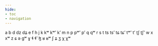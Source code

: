 ```yaml
---
hide:
- toc
- navigation
---
```

a
b
d
dz
dʑ
e
f
h
j
k
kʷ
kʷʼ
kʼ
m
n
p
pʷʼ
pʼ
q
qʷ
r
s
t
ts
tsʼ
tɕ
tɕʼ
tʷʼ
tʼ
t̠ʃ
t̠ʃʼ
w
x
xʷ
z
ɕ
ə
ɡʷ
ɣ
ɬ
ɬʼ
ɮ
ʁ
ʁʷ
ʃ
ʑ
ʒ
χ
χʷ
